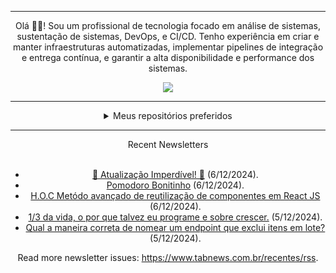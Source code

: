 <div align="center">
<hr>
<p>Olá 👋🏾! Sou um profissional de tecnologia focado em análise de sistemas, sustentação de sistemas, DevOps, e CI/CD. Tenho experiência em criar e manter infraestruturas automatizadas, implementar pipelines de integração e entrega contínua, e garantir a alta disponibilidade e performance dos sistemas.</p>
  <img src="https://media.giphy.com/media/yAGIvCiwPJn5C/giphy.gif">
<hr>
  <details>
  <summary>Meus repositórios preferidos</summary>
  <br />
  Alguns dos meus melhores repositórios:
  <br />
<br />
  <ul><li><a href=https://github.com/KubeNerd/aluratube target="_blank" rel="noopener noreferrer">KubeNerd/aluratube</a> (<b>0</b> ✨ and <b>0</b> 🍴): Aluratube - Desenvolvido durante a imersão React da Alura no final de 2022</li><li><a href=https://github.com/KubeNerd/nlw-ia target="_blank" rel="noopener noreferrer">KubeNerd/nlw-ia</a> (<b>0</b> ✨ and <b>0</b> 🍴): Projeto desenvolvido durante a NLW IA - Usando a API da OPENAI</li><li><a href=https://github.com/KubeNerd/nlw-journey-ia target="_blank" rel="noopener noreferrer">KubeNerd/nlw-journey-ia</a> (<b>0</b> ✨ and <b>0</b> 🍴): NLW IA - Agent de viagens usando python + langchain + GPT</li>
<li>More coming soon :).</li>
</ul>
  </details>
  <hr/>
    <summary>Recent Newsletters</summary>
  <br />
  <ul>
    <li><a href=https://www.tabnews.com.br/FelipeFerreiradev/atualizacao-imperdivel target="_blank" rel="noopener noreferrer">🚀 Atualização Imperdível!  🚀</a> (6/12/2024).</li><li><a href=https://www.tabnews.com.br/catania/pomodoro-bonitinho target="_blank" rel="noopener noreferrer">Pomodoro Bonitinho</a> (6/12/2024).</li><li><a href=https://www.tabnews.com.br/teodorogit/h-o-c-metodo-avancado-de-reutilizacao-de-componentes-em-react-js target="_blank" rel="noopener noreferrer">H.O.C  Metódo avançado de reutilização de componentes em React JS</a> (6/12/2024).</li><li><a href=https://www.tabnews.com.br/MrJ/1-3-da-vida-o-por-que-talvez-eu-programe-e-sobre-crescer target="_blank" rel="noopener noreferrer">1/3 da vida, o por que talvez eu programe e sobre crescer.</a> (5/12/2024).</li><li><a href=https://www.tabnews.com.br/Kvojps/qual-a-maneira-correta-de-nomear-um-endpoint-que-exclui-itens-em-lote target="_blank" rel="noopener noreferrer">Qual a maneira correta de nomear um endpoint que exclui itens em lote?</a> (5/12/2024).</li>
  </ul>
<p>Read more newsletter issues: <a href="https://www.tabnews.com.br/recentes/rss">https://www.tabnews.com.br/recentes/rss</a>.</p>
  </details>
